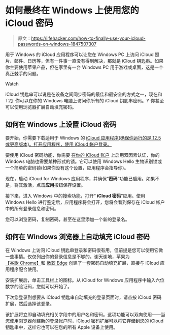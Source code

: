 # 如何最终在 Windows 上使用您的 iCloud 密码

> 原文：<https://lifehacker.com/how-to-finally-use-your-icloud-passwords-on-windows-1847507307>

用于 Windows 的 iCloud 应用程序可以让您在 Windows PC 上访问 iCloud 照片、邮件、日历等，但有一件事一直没有得到解决，那就是 iCloud 钥匙串。如果你主要使用苹果产品，但在家里有一台 Windows PC 用于游戏或桌面，这是一个真正棘手的问题。

Watch

iCloud 钥匙串可以说是在设备之间同步密码的最佳和最安全的方式之一，现在和 T2】你可以在你的 Windows 电脑上访问你所有的 iCloud 钥匙串密码。Y 你甚至可以使用浏览器扩展自动填充密码。

## 如何在 Windows 上设置 iCloud 密码

要开始，你需要下载适用于 Windows 的 [iCloud 应用程序(确保你运行的是 12.5 或更高版本)。打开应用程序，使用 iCloud 帐户登录。](https://www.microsoft.com/en-us/p/icloud/9pktq5699m62?rtc=1&activetab=pivot:overviewtab)

要使用 iCloud 密码功能，你需要 [在你的 iCloud 账户](https://support.apple.com/en-gb/HT204915) 上启用双因素认证，你的 Windows 电脑也需要某种形式的锁。它可以使用 Windows Hello 生物识别锁或一个简单的密码锁(如果你没有这个设置，应用程序会指导你)。

现在，启动 iCloud for Windows 应用程序，并确保“**密码**”功能已启用。如果不是，将其激活，点击**应用**按钮保存设置。

接下来，进入 Windows 中的搜索功能，打开“ **iCloud 密码**”应用。使用 Windows Hello 进行鉴定后，应用程序将会打开，您将会看到保存在 iCloud 帐户中的所有登录信息和密码。

您可以浏览密码，复制密码，甚至在这里添加一个新的登录名。

## 如何在 Windows 浏览器上自动填充 iCloud 密码

在 Windows 上访问 iCloud 钥匙串登录和密码很有用，但前提是您可以使用它做一些事情。仅仅列出你的登录信息是不够的。谢天谢地，苹果为 [【谷歌 Chrome】](https://chrome.google.com/webstore/detail/icloud-passwords/pejdijmoenmkgeppbflobdenhhabjlaj)和 [微软 Edge](https://microsoftedge.microsoft.com/addons/detail/icloud-passwords/mfbcdcnpokpoajjciilocoachedjkima) 创建了一套密码自动填充扩展，直接与 iCloud 应用程序配合使用。

安装扩展后，单击工具栏上的图标。从 iCloud for Windows 应用程序中输入六位数字的验证码，您就可以开始了。

下次您登录到想要从 iCloud 钥匙串自动填充的登录页面时，请点按 iCloud 密码扩展，然后选择该登录。

该扩展将立即自动填充相关字段中的用户名和密码。这项功能可以双向使用——当您使用浏览器创建新的登录帐户时，iCloud 密码扩展可以将它存储到您的 iCloud 钥匙串中，这样它也可以在您的所有 Apple 设备上使用。
